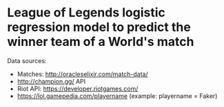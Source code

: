 # League of Legends logistic regression model to predict the winner team of a World's match

Data sources:

* Matches: http://oracleselixir.com/match-data/
* http://champion.gg/ API
* Riot API: https://developer.riotgames.com/
* https://lol.gamepedia.com/playername (example: playername = Faker)